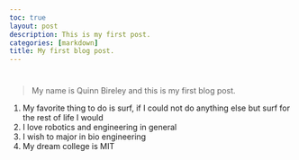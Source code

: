 ```yaml
---
toc: true
layout: post
description: This is my first post.
categories: [markdown]
title: My first blog post.
---
```


# 
> My name is Quinn Bireley and this is my first blog post.
1. My favorite thing to do is surf, if I could not do anything else but surf for the rest of life I would
2. I love robotics and engineering in general
3. I wish to major in bio engineering   
4. My dream college is MIT 